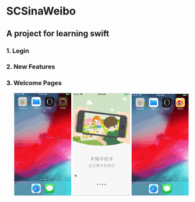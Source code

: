 # SCSinaWeibo

A project for learning swift
----
### 1. Login
### 2. New Features
### 3. Welcome Pages
<center>
    <img src="https://github.com/rayray199085/SCSinaWeibo/blob/master/images/weibo_login.gif" width="30%" height="30%">
    <img src="https://github.com/rayray199085/SCSinaWeibo/blob/master/images/weibo_new_feature.gif" width="30%" height="30%">
    <img src="https://github.com/rayray199085/SCSinaWeibo/blob/master/images/weibo_welcome.gif" width="30%" height="30%">
</center>

